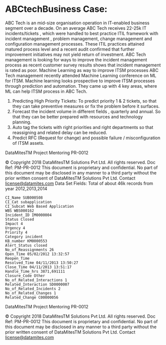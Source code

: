 # ABCtechBusiness Case:
ABC Tech is an mid-size organisation operation in IT-enabled business
segment over a decade. On an average ABC Tech receives 22-25k IT
incidents/tickets , which were handled to best practice ITIL framework
with incident management , problem management, change management
and configuration management processes. These ITIL practices attained
matured process level and a recent audit confirmed that further
improvement initiatives may not yield return of investment.
ABC Tech management is looking for ways to improve the incident
management process as recent customer survey results shows that
incident management is rated as poor.
Machine Learning as way to improve ITSM processes
ABC Tech management recently attended Machine Learning conference on
ML for ITSM.
Machine learning looks prospective to improve ITSM processes through
prediction and automation. They came up with 4 key areas, where ML can
help ITSM process in ABC Tech.
1. Predicting High Priority Tickets: To predict priority 1 & 2 tickets, so
that they can take preventive measures or fix the problem before
it surfaces.
2. Forecast the incident volume in different fields , quarterly and
annual. So that they can be better prepared with resources and
technology planning.
3. Auto tag the tickets with right priorities and right departments so
that reassigning and related delay can be reduced.
4. Predict RFC (Request for change) and possible failure /
misconfiguration of ITSM assets.

DataMitesTM Project Mentoring PR-0012

© Copyright 2018 DataMitesTM Solutions Pvt Ltd. All rights reserved. Doc Ref: PM-PR-0012
This document is proprietary and confidential. No part of this document may be disclosed in any manner to a
third party without the prior written consent of DataMitesTM Solutions Pvt Ltd. Contact license@datamites.com
Data Set Fields:
Total of about 46k records from year 2012,2013,2014

    CI_Name SUB000508
    CI_Cat subapplication
    CI_Subcat Web Based Application
    WBS WBS000162
    Incident_ID IM0000004
    Status Closed
    Impact 4
    Urgency 4
    Priority 4
    Category incident
    KB_number KM0000553
    Alert_Status closed
    No_of_Reassignments 26
    Open_Time 05/02/2012 13:32:57
    Reopen_Time
    Resolved_Time 04/11/2013 13:50:27
    Close_Time 04/11/2013 13:51:17
    Handle_Time_hrs 3871,691111
    Closure_Code Other
    No_of_Related_Interactions 1
    Related_Interaction SD0000007
    No_of_Related_Incidents 2
    No_of_Related_Changes 1
    Related_Change C00000056
    
DataMitesTM Project Mentoring PR-0012

© Copyright 2018 DataMitesTM Solutions Pvt Ltd. All rights reserved. Doc Ref: PM-PR-0012
This document is proprietary and confidential. No part of this document may be disclosed in any manner to a
third party without the prior written consent of DataMitesTM Solutions Pvt Ltd. Contact license@datamites.com
